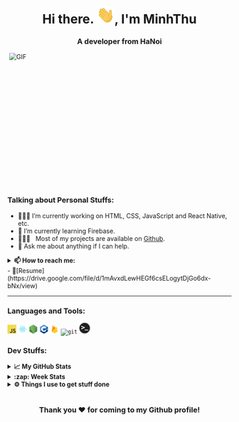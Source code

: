 ### <h1 align="center">Hi there. <img src="https://raw.githubusercontent.com/ABSphreak/ABSphreak/master/gifs/Hi.gif" width="40px" />, I'm MinhThu</h1>
<h3 align="center">A developer from HaNoi</h3>

<img align="right" alt="GIF" src="https://github.com/abhisheknaiidu/abhisheknaiidu/blob/master/code.gif?raw=true" width="500" height="320" />
  
### **Talking about Personal Stuffs:**

- 👨🏽‍💻 I’m currently working on HTML, CSS, JavaScript and React Native, etc.
- 🌱 I’m currently learning Firebase.
- 👨🏻‍💻 &nbsp; Most of my projects are available on [Github](https://github.com/DevMinhThu).
- 💬 Ask me about anything if I can help.
<details>
  <summary><b>📫 How to reach me:</b></summary>
	<ul>
	    <li>devminhthu2023@gmail.com</li>
	    <li>vmthu20@gmail.com</li>
	</ul>	
</details>
- 📝[Resume](https://drive.google.com/file/d/1mAvxdLewHEGf6csELogytDjGo6dx-bNx/view)

<hr>

### **Languages and Tools:**  

<code><img height="20" src="https://raw.githubusercontent.com/github/explore/80688e429a7d4ef2fca1e82350fe8e3517d3494d/topics/javascript/javascript.png"></code>
<code><img height="20" src="https://raw.githubusercontent.com/github/explore/80688e429a7d4ef2fca1e82350fe8e3517d3494d/topics/react/react.png"></code>
<code><img height="20" src="https://raw.githubusercontent.com/github/explore/80688e429a7d4ef2fca1e82350fe8e3517d3494d/topics/nodejs/nodejs.png"></code>
<code><img height="20" src="https://raw.githubusercontent.com/github/explore/80688e429a7d4ef2fca1e82350fe8e3517d3494d/topics/cpp/cpp.png"></code>
<code><img height="20" src="https://raw.githubusercontent.com/github/explore/80688e429a7d4ef2fca1e82350fe8e3517d3494d/topics/firebase/firebase.png"></code>
<code><img height="25" src="https://devicons.github.io/devicon/devicon.git/icons/git/git-original.svg" alt="git"></code>
<code><img height="25" src="https://raw.githubusercontent.com/github/explore/80688e429a7d4ef2fca1e82350fe8e3517d3494d/topics/terminal/terminal.png" alt="terminal"></code>

### Dev Stuffs:

<details>	
  <summary><b>📈 My GitHub Stats</b></summary>

<img height="180em" src="https://github-readme-stats.vercel.app/api?username=DevMinhThu&show_icons=true&title_color=5094f0&icon_color=e1c443&text_color=dadada&bg_color=151515&hide_border=true" />
<img height="180em" src="https://github-readme-stats.vercel.app/api/top-langs/?username=DevMinhThu&langs_count=8&layout=compact&bg_color=151515&text_color=ffffff"/>
</details>

<!-- Week Stats -->
<details>
  <summary><b>:zap: Week Stats</b></summary>
  <img align="center" height="180em" src="https://github-readme-stats.vercel.app/api/wakatime?username=DevMinhThu&&text_color=dadada&bg_color=151515&hide_border=true" />
</details>

<!-- Things I use to get stuff done -->
<details>	
  <br />
  <summary><b>⚙️ Things I use to get stuff done</b></summary>
  	<ul>
  	    <li><b>OS:</b> Windows 10 Version 20H2</li>
	      <li><b>Laptop: </b> AcerSwift SF315-52 (i5-8250U)</li>
  	    <li><b>Browser: </b> Microsoft Edge and Google Chrome</li>
	      <li><b>Code Editor:</b> VSCode - The best editor out there</li>
	      <li><b>To Stay Updated:</b> Medium and Twitter</li>
	      <br />
	</ul>	
</details>

#

<div align="center">

### Thank you ❤️ for coming to my Github profile!

</div>
